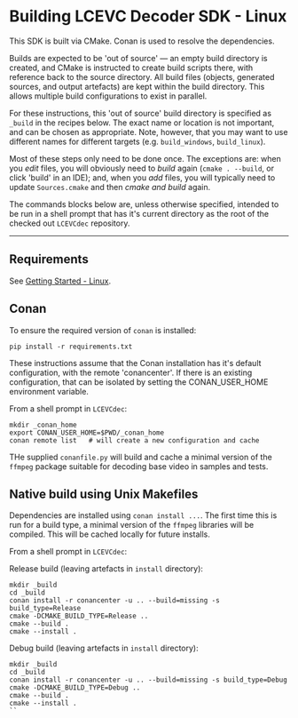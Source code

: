 # Building LCEVC Decoder SDK - Linux

This SDK is built via CMake. Conan is used to resolve the dependencies.

Builds are expected to be 'out of source' — an empty build directory is created, and CMake is instructed to create build scripts there, with reference back to the source directory. All build files (objects, generated sources, and output artefacts) are kept within the build directory. This allows multiple build configurations to exist in parallel.

For these instructions, this 'out of source' build directory is specified as `_build` in the recipes below. The exact name or location is not important, and can be chosen as appropriate. Note, however, that you may want to use different names for different targets (e.g. `build_windows`, `build_linux`).

Most of these steps only need to be done once. The exceptions are: when you *edit* files, you will obviously need to *build* again (`cmake . --build`, or click 'build' in an IDE); and, when you *add* files, you will typically need to update `Sources.cmake` and then *cmake and build* again.

The commands blocks below are, unless otherwise specified, intended to be run in a shell prompt that has it's current directory as the root of the checked out `LCEVCdec` repository.

---

## Requirements

See [Getting Started - Linux](getting_started_linux.md).

## Conan

To ensure the required version of `conan` is installed:

```shell
pip install -r requirements.txt
```

These instructions assume that the Conan installation has it's default configuration, with the remote 'conancenter'.
If there is an existing configuration, that can be isolated by setting the CONAN_USER_HOME environment variable.

From a shell prompt in `LCEVCdec`:

```shell
mkdir _conan_home
export CONAN_USER_HOME=$PWD/_conan_home
conan remote list   # will create a new configuration and cache
```

THe supplied `conanfile.py` will build and cache a minimal version of the `ffmpeg` package suitable for decoding
base video in samples and tests.

## Native build using Unix Makefiles

Dependencies are installed using `conan install ...`. The first time this is run for a build type, a minimal version of the `ffmpeg` libraries will be compiled. This
will be cached locally for future installs.

From a shell prompt in `LCEVCdec`:

Release build (leaving artefacts in `install` directory):

```shell
mkdir _build
cd _build
conan install -r conancenter -u .. --build=missing -s build_type=Release
cmake -DCMAKE_BUILD_TYPE=Release ..
cmake --build .
cmake --install .
```

Debug build (leaving artefacts in `install` directory):

```shell
mkdir _build
cd _build
conan install -r conancenter -u .. --build=missing -s build_type=Debug
cmake -DCMAKE_BUILD_TYPE=Debug .. 
cmake --build .
cmake --install .
``
